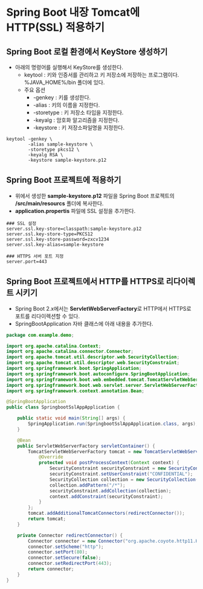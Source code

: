 # Spring Boot 내장 Tomcat에 HTTP(SSL) 적용하기

## Spring Boot 로컬 환경에서 KeyStore 생성하기

  - 아래의 명령어를 실행해서 KeyStore를 생성한다.
    - keytool : 키와 인증서를 관리하고 키 저장소에 저장하는 프로그램이다. %JAVA_HOME%/bin 폴더에 있다.
    - 주요 옵션
      * -genkey : 키를 생성한다. 
      * -alias : 키의 이름을 지정한다.
      * -storetype : 키 저장소 타입을 지정한다. 
      * -keyalg : 암호화 알고리즘을 지정한다.
      * -keystore : 키 저장소파일명을 지정한다.
```
keytool -genkey \
        -alias sample-keystore \ 
        -storetype pkcs12 \ 
        -keyalg RSA \ 
        -keystore sample-keystore.p12
```

## Spring Boot 프로젝트에 적용하기

- 위에서 생성한 **sample-keystore.p12** 파일을 Spring Boot 프로젝트의 **/src/main/resourcs** 폴더에 복사한다.
- **application.propertis** 파일에 SSL 설정을 추가한다.
```properties
### SSL 설정
server.ssl.key-store=classpath:sample-keystore.p12
server.ssl.key-store-type=PKCS12
server.ssl.key-store-password=zxcv1234
server.ssl.key-alias=sample-keystore

### HTTPS 서버 포트 지정
server.port=443
```

## Spring Boot 프로젝트에서 HTTP를 HTTPS로 리다이렉트 시키기
- Spring Boot 2.x에서는 **ServletWebServerFactory**로 HTTP에서 HTTPS로 포트를 리다이렉션할 수 있다.
- SpringBootApplication 자바 클래스에 아래 내용을 추가한다.
```java
package com.example.demo;

import org.apache.catalina.Context;
import org.apache.catalina.connector.Connector;
import org.apache.tomcat.util.descriptor.web.SecurityCollection;
import org.apache.tomcat.util.descriptor.web.SecurityConstraint;
import org.springframework.boot.SpringApplication;
import org.springframework.boot.autoconfigure.SpringBootApplication;
import org.springframework.boot.web.embedded.tomcat.TomcatServletWebServerFactory;
import org.springframework.boot.web.servlet.server.ServletWebServerFactory;
import org.springframework.context.annotation.Bean;

@SpringBootApplication
public class SpringbootSslAppApplication {

	public static void main(String[] args) {
		SpringApplication.run(SpringbootSslAppApplication.class, args);
	}

	@Bean
    public ServletWebServerFactory servletContainer() {
        TomcatServletWebServerFactory tomcat = new TomcatServletWebServerFactory() {
            @Override
            protected void postProcessContext(Context context) {
                SecurityConstraint securityConstraint = new SecurityConstraint();
                securityConstraint.setUserConstraint("CONFIDENTIAL");
                SecurityCollection collection = new SecurityCollection();
                collection.addPattern("/*");
                securityConstraint.addCollection(collection);
                context.addConstraint(securityConstraint);
            }
        };
        tomcat.addAdditionalTomcatConnectors(redirectConnector());
        return tomcat;
    }

    private Connector redirectConnector() {
        Connector connector = new Connector("org.apache.coyote.http11.Http11NioProtocol");
        connector.setScheme("http");
        connector.setPort(80);
        connector.setSecure(false);
        connector.setRedirectPort(443);
        return connector;
    }
}
```

  
